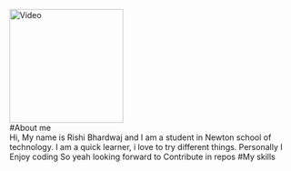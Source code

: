 <img src="/Hailuo_Video_giev it proper moving animatio_436027601011724297.mp4" alt="Video" width="200px" height="200px"><br>
#About me<br>
Hi, My name is Rishi Bhardwaj and I am a student in Newton school of technology. I am a quick learner, i love to try different things. Personally I Enjoy coding So yeah looking forward to Contribute in repos
#My skills